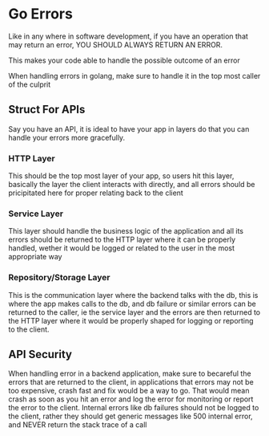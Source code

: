 # Go Errors

Like in any where in software development, if you have an operation that may return an error, YOU SHOULD ALWAYS RETURN AN ERROR.

This makes your code able to handle the possible outcome of an error

When handling errors in golang, make sure to handle it in the top most caller of the culprit

## Struct For APIs

Say you have an API, it is ideal to have your app in layers do that you can handle your errors more gracefully.

### HTTP Layer
This should be the top most layer of your app, so users hit this layer, basically the layer the client interacts with directly, and all errors should be pricipitated here for proper relating back to the client
### Service Layer
This layer should handle the business logic of the application and all its errors should be returned to the HTTP layer where it can be properly handled, wether it would be logged or related to the user in the most appropriate way

### Repository/Storage Layer
This is the communication layer where the backend talks with the db, this is where the app makes calls to the db, and db failure or similar errors can be returned to the caller, ie the service layer and the errors are then returned to the HTTP layer where it would be properly shaped for logging or reporting to the client.

## API Security
When handling error in a backend application, make sure to becareful the errors that are returned to the client, in applications that errors may not be too expensive, crash fast and fix would be a way to go. 
That would mean crash as soon as you hit an error and log the error for monitoring or report the error to the client.
Internal errors like db failures should not be logged to the client, rather they should get generic messages like 500 internal error, and NEVER return the stack trace of a call